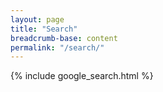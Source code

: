 ```yaml
---
layout: page
title: "Search"
breadcrumb-base: content
permalink: "/search/"
---
```


{% include google_search.html %}
